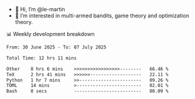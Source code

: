- 👋 Hi, I’m @le-martin
- 👀 I’m interested in multi-armed bandits, game theory and optimization theory.
<!---- 💞️ I’m looking to collaborate on ...
- 📫 How to reach me ...-->

<!---
Tutorial for using WakaTime stats in GitHub profile: https://github.com/athul/waka-readme
-->

📊 Weekly development breakdown
<!--START_SECTION:waka-->

```txt
From: 30 June 2025 - To: 07 July 2025

Total Time: 12 hrs 11 mins

Other    8 hrs 6 mins    >>>>>>>>>>>>>>>>>--------   66.46 %
TeX      2 hrs 41 mins   >>>>>>-------------------   22.11 %
Python   1 hr 7 mins     >>-----------------------   09.26 %
TOML     14 mins         >------------------------   02.01 %
Bash     0 secs          -------------------------   00.09 %
```

<!--END_SECTION:waka-->

<!---
le-martin/le-martin is a ✨ special ✨ repository because its `README.md` (this file) appears on your GitHub profile.
You can click the Preview link to take a look at your changes.
--->
